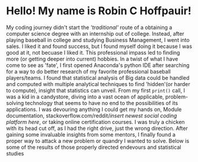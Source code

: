 <h1>Hello! My name is Robin C Hoffpauir!</h1>
My coding journey didn't start the <em>'traditional'</em> route of a obtaining a computer science degree with an internship out of college. Instead, after playing baseball in college and studying Business Management, I went into sales. I liked it and found success, but I found myself doing it because I was good at it, not becuase I liked it. This professional impass led to finding more (or getting deeper into current) hobbies. In a twist of what I have come to see as 'fate', I first opened Anaconda's python IDE after searching for a way to do better research of my favorite professional baseball players/teams. I found that statistical analysis of Big data could be handled and computed with multiple analytical techniques to find 'hidden'(or harder to compute), insight that statistics can unveil. From my first <code>print()</code> call, I was a kid in a candystore, diving into a vast ocean of applicable, problem-solving technology that seems to have no end to the possibilities of its applications. I was devouring anything I could get my hands on, Module documentation, stackoverflow.com/reddit/<em>insert newest social coding platform here</em>, or taking online certification courses. I was truly a chicken with its head cut off, as I had the right drive, just the wrong direction. After gaining some invaluable insights from some mentors, I finally found a proper way to attack a new problem or quandry I wanted to solve. Below is some of the results of those properly directed endevours and statistical studies
